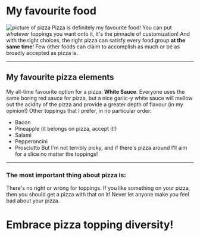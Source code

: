 # My favourite food
![picture of pizza](https://d18lkz4dllo6v2.cloudfront.net/cumulus_uploads/entry/2019-02-04/pineapple%20pizza.jpg)
Pizza is definitely my favourite food! You can put _whatever_ toppings you want onto it, it's the pinnacle of customization! And with the right choices, the right pizza can satisfy every food group **at the same time**! Few other foods can claim to accomplish as much or be as broadly accepted as pizza is.
- - -
## My favourite pizza elements

My all-time favourite option for a pizza: **White Sauce**. Everyone uses the same boring red sauce for pizza, but a nice garlic-y white sauce will mellow out the acidity of the pizza and provide a greater depth of flavour (in my opinion!)
Other toppings that I prefer, in no particular order:
* Bacon
* Pineapple (it belongs on pizza, accept it!)
* Salami
* Pepperoncini
* Prosciutto
But I'm not terribly picky, and if there's pizza around I'll aim for a slice no matter the toppings!
- - -
### The most important thing about pizza is:
There's no right or wrong for toppings. If you like something on your pizza, then you should get a pizza with that on it! Never let anyone make you feel bad about your pizza.
# Embrace pizza topping diversity!